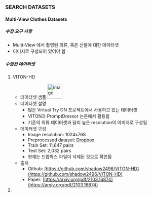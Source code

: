 ### SEARCH DATASETS  

#### Multi-View Clothes Datasets  
##### 수집 요구 사항  
- Multi-View 에서 촬영된 의류, 혹은 신발에 대한 데이터셋  
- 이미지로 구성되어 있어야 함

##### 수집된 데이터셋  
1. VITON-HD
   - 데이터셋 샘플
     <img width="47" alt="image" src="https://github.com/user-attachments/assets/32aca383-b60a-410d-89a1-73d59ede409d" />
   - 데이터셋 설명
     - 많은 Virtual Try ON 프로젝트에서 사용하고 있는 데이터셋
     - VITON과 PromptDressor 논문에서 활용됨
     - 기존의 의류 데이터셋과 달리 높은 resolution의 이미지로 구성됨
   - 데이터셋 구성
     - Image resolution: 1024x768
     - Preprocessed dataset: [Dropbox](https://www.dropbox.com/s/10bfat0kg4si1bu/zalando-hd-resized.zip?dl=0)
     - Train Set: 11,647 pairs
     - Test Set: 2,032 pairs
     - 현재는 드랍박스 파일이 삭제된 것으로 확인됨
   - 출처
     - Github: [https://github.com/shadow2496/VITON-HD](https://github.com/shadow2496/VITON-HD)
     - Paper: [https://arxiv.org/pdf/2103.16874](https://arxiv.org/pdf/2103.16874)
  
2. 
